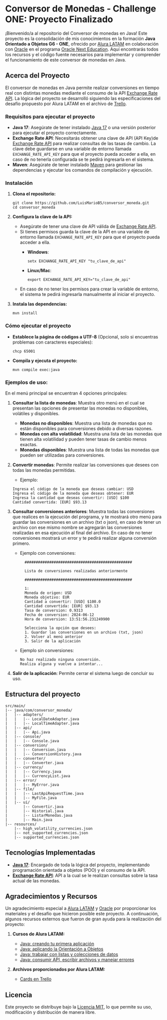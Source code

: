 # Conversor de Monedas - Challenge ONE: Proyecto Finalizado

¡Bienvenido/a al repositorio del Conversor de monedas en Java! Este proyecto es la consolidación de mis conocimientos en
la formación **Java Orientado a Objetos G6 - ONE**, ofrecido por [Alura LATAM](https://www.aluracursos.com) en colaboración con [Oracle](https://www.oracle.com) en
el programa [Oracle Next Education](https://www.oracle.com/lad/education/oracle-next-education). Aquí encontrarás todos los recursos y el código fuente necesarios para 
implementar y comprender el funcionamiento de este conversor de monedas en Java.

## Acerca del Proyecto

El conversor de monedas en Java permite realizar conversiones en tiempo real con distintas monedas mediante el
consumo de la API [Exchange Rate API](https://www.exchangerate-api.com/). La lógica del proyecto se desarrolló siguiendo las especificaciones del 
desafío propuesto por Alura LATAM en el archivo de [Trello](https://trello.com/b/RU41cvaQ/conversor-de-moneda-challenge-one-java-back-end).

### Requisitos para ejecutar el proyecto

- **Java 17**: Asegúrate de tener instalado [Java 17](https://www.oracle.com/java/technologies/javase/jdk17-archive-downloads.html) o una versión posterior para ejecutar el proyecto 
  correctamente.
- **Exchange Rate API**: Necesitarás obtener una clave de API (API Key)de [Exchange Rate API](https://www.exchangerate-api.com/) para realizar 
  consultas de las tasas de cambio. La clave debe guardarse en una variable de entorno llamada `EXCHANGE_RATE_API_KEY`
  para que el proyecto pueda acceder a ella, en caso de no tenerla configurada se te pedirá ingresarla en el sistema.
- **Maven**: Asegúrate de tener instalado [Maven](https://maven.apache.org/) para gestionar las dependencias y ejecutar los comandos de 
  compilación y ejecución.

### Instalación

1. **Clona el repositorio:**

    ```shell
    git clone https://github.com/LuisMarioB5/conversor_moneda.git
    cd conversor_moneda
    ```

2. **Configura la clave de la API:**

    - Asegúrate de tener una clave de API válida de [Exchange Rate API](https://www.exchangerate-api.com/).
    - Si tienes permisos guarda la clave de la API en una variable de entorno llamada `EXCHANGE_RATE_API_KEY` para que el proyecto pueda
      acceder a ella.
        - **Windows**:
          ```shell
          setx EXCHANGE_RATE_API_KEY "tu_clave_de_api"
          ```

        - **Linux/Mac**:
          ```shell
          export EXCHANGE_RATE_API_KEY="tu_clave_de_api"
          ```
   - En caso de no tener los permisos para crear la variable de entorno, el sistema te pedirá ingresarla manualmente al 
     iniciar el proyecto.

3. **Instala las dependencias:**

   ```shell
   mvn install
   ```

### Cómo ejecutar el proyecto

* **Establece la página de códigos a UTF-8** (Opcional, solo si encuentras problemas con caracteres especiales):
    ```shell
    chcp 65001
    ```

* **Compila y ejecuta el proyecto:**
    ```shell
    mvn compile exec:java
    ```

### Ejemplos de uso:

En el menú principal se encuentran 4 opciones principales:

1. **Consultar la lista de monedas**: Muestra otro menú en el cual se presentan las opciones de presentar las monedas no
   disponibles, volátiles y disponibles.
    * **Monedas no disponibles**: Muestra una lista de monedas que no están disponibles para conversiones debido a
      diversas razones.
    * **Monedas con alta volatilidad**: Muestra una lista de las monedas que tienen alta volatilidad y pueden tener
      tasas de cambio menos exactas.
    * **Monedas disponibles**: Muestra una lista de todas las monedas que pueden ser utilizadas para conversiones.
2. **Convertir monedas**: Permite realizar las conversiones que desees con todas las monedas permitidas.
    * Ejemplo:
    ```text
    Ingresa el código de la moneda que deseas cambiar: USD
    Ingresa el código de la moneda que deseas obtener: EUR
    Ingresa la cantidad que deseas convertir: [USD] $100
    Cantidad convertida: [EUR] $93.13
    ``` 
3. **Consultar conversiones anteriores**: Muestra todas las conversiones que realices en la ejecución del programa, y te
   mostrará otro menú para guardar las conversiones en un archivo (txt o json), en caso de tener un archivo con ese
   mismo nombre se agregarán las conversiones realizadas en esa ejecución al final del archivo. En caso de no tener
   conversiones mostrará un error y te pedirá realizar alguna conversión primero.
    * Ejemplo con conversiones:
      ```text
        ################################################
        
        Lista de conversiones realizadas anteriormente
        
        ################################################
        
        1:
        Moneda de origen: USD
        Moneda objetivo: EUR
        Cantidad a convertir: [USD] $100.0
        Cantidad convertida: [EUR] $93.13
        Tasa de conversion: 0.9313
        Fecha de conversion: 2024-06-12
        Hora de conversion: 13:51:56.231249900
        
        Selecciona la opción que desees:
        1. Guardar las conversiones en un archivo (txt, json)
        2. Volver al menú anterior
        3. Salir de la aplicación
      ```

    * Ejemplo sin conversiones:
      ```text
      No haz realizado ninguna conversión.
      Realiza alguna y vuelve a intentar...
      ```

4. **Salir de la aplicación**: Permite cerrar el sistema luego de concluir su uso.

## Estructura del proyecto

```text
src/main/
|-- java/com/conversor_moneda/
|   |-- adapters/
|   |   |-- LocalDateAdapter.java
|   |   |-- LocalTimeAdapter.java
|   |-- api/
|   |   |-- Api.java
|   |-- console/
|   |   |-- Console.java
|   |-- conversion/
|   |   |-- Conversion.java
|   |   |-- ConversionHistory.java
|   |-- converter/
|   |   |-- Converter.java
|   |-- currency/
|   |   |-- Currency.java
|   |   |-- CurrencyList.java
|   |-- error/
|   |   |-- MyError.java
|   |-- file/
|   |   |-- LastApiRequestTime.java
|   |   |-- MyFile.java
|   |-- ui/
|       |-- Convertir.java
|       |-- Historial.java
|       |-- ListarMonedas.java
|       |-- Main.java
|-- resources/
    |-- high_volatility_currencies.json
    |-- not_supported_currencies.json
    |-- supported_currencies.json
```

## Tecnologías Implementadas

- [**Java 17**](https://www.oracle.com/java/technologies/javase/jdk17-archive-downloads.html): Encargado de toda la
  lógica del proyecto, implementando programación orientada a objetos (POO) y el consumo de la API.
- [**Exchange Rate API**](https://www.exchangerate-api.com/): API a la cual se le realizan consultas sobre la tasa actual de las monedas.

## Agradecimientos y Recursos

Un agradecimiento especial a [Alura LATAM](https://www.aluracursos.com) y [Oracle](https://www.oracle.com) por proporcionar los materiales y el desafío que 
hicieron posible este proyecto. A continuación, algunos recursos externos que fueron de gran ayuda para la realización
del proyecto:

1. **Cursos de Alura LATAM:**
    - [Java: creando tu primera aplicación](https://app.aluracursos.com/course/java-creando-primera-aplicacion)
    - [Java: aplicando la Orientación a Objetos](https://app.aluracursos.com/course/java-aplicando-orientacion-objetos)
    - [Java: trabajar con listas y colecciones de datos](https://app.aluracursos.com/course/java-trabajar-listas-colecciones-datos)
    - [Java: consumir API, escribir archivos y manejar errores](https://app.aluracursos.com/course/java-consumir-api-escribir-archivos-manejar-errores)

2. **Archivos proporcionados por Alura LATAM:**
    - [Cards en Trello](https://trello.com/b/RU41cvaQ)

## Licencia

Este proyecto se distribuye bajo la [Licencia MIT](LICENSE.md), lo que permite su uso, modificación y distribución de
manera libre.
